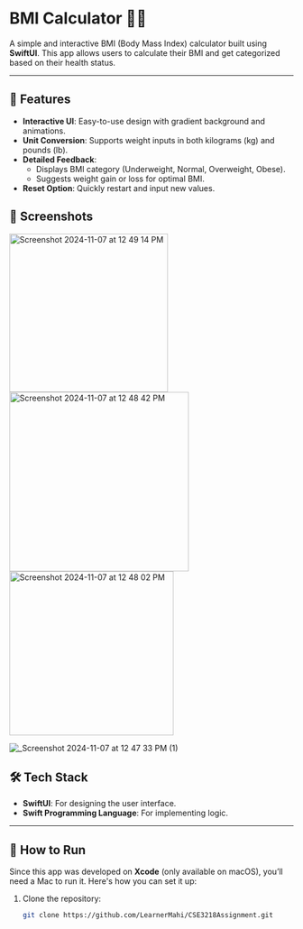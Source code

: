 # BMI Calculator 🏋️‍♂️

A simple and interactive BMI (Body Mass Index) calculator built using **SwiftUI**. This app allows users to calculate their BMI and get categorized based on their health status.

---

## 🌟 Features
- **Interactive UI**: Easy-to-use design with gradient background and animations.
- **Unit Conversion**: Supports weight inputs in both kilograms (kg) and pounds (lb).
- **Detailed Feedback**:
  - Displays BMI category (Underweight, Normal, Overweight, Obese).
  - Suggests weight gain or loss for optimal BMI.
- **Reset Option**: Quickly restart and input new values.


## 📱 Screenshots


<img width="281" alt="Screenshot 2024-11-07 at 12 49 14 PM" src="https://github.com/user-attachments/assets/a46ab507-ad22-4dd6-b050-fbf1e8a575a5">

<img width="318" alt="Screenshot 2024-11-07 at 12 48 42 PM" src="https://github.com/user-attachments/assets/564ebcd1-6089-4364-b8a0-746098b7efea">
<img width="291" alt="Screenshot 2024-11-07 at 12 48 02 PM" src="https://github.com/user-attachments/assets/fa633c5d-dd0c-4815-b354-5440fe88aeb1">

![_Screenshot 2024-11-07 at 12 47 33 PM (1)](https://github.com/user-attachments/assets/500e9f5a-753e-4096-85ef-7db39a8d8535)

## 🛠️ Tech Stack
- **SwiftUI**: For designing the user interface.
- **Swift Programming Language**: For implementing logic.

---

## 🚀 How to Run
Since this app was developed on **Xcode** (only available on macOS), you’ll need a Mac to run it. Here's how you can set it up:

1. Clone the repository:
   ```bash
   git clone https://github.com/LearnerMahi/CSE3218Assignment.git
